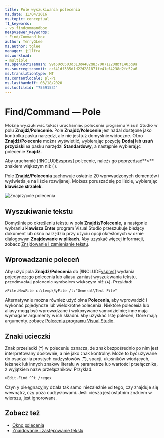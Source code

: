 ```yaml
---
title: Pole wyszukiwania polecenia
ms.date: 11/04/2016
ms.topic: conceptual
f1_keywords:
- vs.findcommandbox
helpviewer_keywords:
- Find/Command box
author: TerryGLee
ms.author: tglee
manager: jillfra
ms.workload:
- multiple
ms.openlocfilehash: 99b50c0503d313d4482d8370071220dbf1403d9a
ms.sourcegitcommit: cc841df335d1d22d281871fe41e74238d2fc52a6
ms.translationtype: MT
ms.contentlocale: pl-PL
ms.lasthandoff: 03/18/2020
ms.locfileid: "75591531"
---
```

# <a name="findcommand-box"></a>Find/Command — Pole

Można wyszukiwać tekst i uruchamiać polecenia programu Visual Studio w polu **Znajdź/Polecenie.** Pole **Znajdź/Polecenie** jest nadal dostępne jako kontrolka paska narzędzi, ale nie jest już domyślnie widoczne. Okno **Znajdź/Polecenie** można wyświetlić, wybierając pozycję **Dodaj lub usuń przyciski** na pasku narzędzi **Standardowy,** a następnie wybierając polecenie **Znajdź**.

Aby uruchomić [!INCLUDE[vsprvs](../code-quality/includes/vsprvs_md.md)] polecenie, należy go poprzedzać**>** znakiem większym niż ( ).

Pole **Znajdź/Polecenia** zachowuje ostatnie 20 wprowadzonych elementów i wyświetla je na liście rozwijanej. Możesz poruszać się po liście, wybierając **klawisze strzałek**.

![Znajdź&#47;pole polecenia](../ide/media/findcommandbox.png)

## <a name="searching-for-text"></a>Wyszukiwanie tekstu

Domyślnie po określeniu tekstu w polu **Znajdź/Polecenie,** a następnie wybraniu **klawisza Enter** program Visual Studio przeszukuje bieżący dokument lub okno narzędzia przy użyciu opcji określonych w oknie dialogowym **Znajdowanie w plikach.** Aby uzyskać więcej informacji, zobacz [Znajdowanie i zamienianie tekstu](../ide/finding-and-replacing-text.md).

## <a name="entering-commands"></a>Wprowadzanie poleceń

Aby użyć pola **Znajdź/Polecenia** do [!INCLUDE[vsprvs](../code-quality/includes/vsprvs_md.md)] wydania pojedynczego polecenia lub aliasu zamiast wyszukiwania tekstu, przedmuchuj polecenie symbolem większym niż (**>**). Przykład:

```
>File.NewFile c:\temp\MyFile /t:"General\Text File"
```

Alternatywnie można również użyć okna **Polecenia,** aby wprowadzić i wykonać pojedyncze lub wielokrotne polecenia. Niektóre polecenia lub aliasy mogą być wprowadzane i wykonywane samodzielnie; inne mają wymagane argumenty w ich składni. Aby uzyskać listę poleceń, które mają argumenty, zobacz [Polecenia programu Visual Studio](../ide/reference/visual-studio-commands.md).

## <a name="escape-characters"></a>Znaki ucieczki

Znak przesiadki (**^**) w poleceniu oznacza, że znak bezpośrednio po nim jest interpretowany dosłownie, a nie jako znak kontrolny. Może to być używane do osadzania prostych cudzysłowów (**"**), spacji, ukośników wiodących, leżanek lub innych znaków literału w parametrze lub wartości przełącznika, z wyjątkiem nazw przełączników. Przykład:

```
>Edit.Find ^^t /regex
```

Czyn y pielęgnacyjny działa tak samo, niezależnie od tego, czy znajduje się wewnątrz, czy poza cudzysłowami. Jeśli ciesza jest ostatnim znakiem w wierszu, jest ignorowana.

## <a name="see-also"></a>Zobacz też

- [Okno polecenia](../ide/reference/command-window.md)
- [Znajdowanie i zastępowanie tekstu](../ide/finding-and-replacing-text.md)
